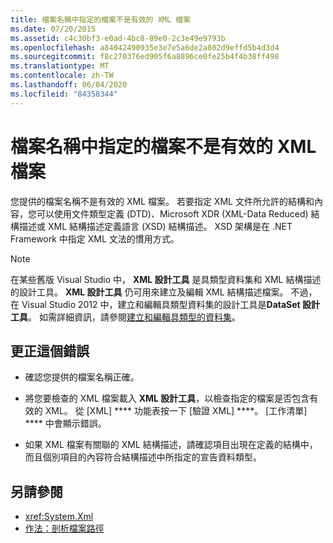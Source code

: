 ```yaml
---
title: 檔案名稱中指定的檔案不是有效的 XML 檔案
ms.date: 07/20/2015
ms.assetid: c4c30bf3-e0ad-4bc8-89e0-2c3e49e9793b
ms.openlocfilehash: a84042490935e3e7e5a6de2a802d9effd5b4d3d4
ms.sourcegitcommit: f8c270376ed905f6a8896ce0fe25b4f4b38ff498
ms.translationtype: MT
ms.contentlocale: zh-TW
ms.lasthandoff: 06/04/2020
ms.locfileid: "84358344"
---
```

# <a name="file-specified-in-filename-is-not-a-valid-xml-file"></a>檔案名稱中指定的檔案不是有效的 XML 檔案

您提供的檔案名稱不是有效的 XML 檔案。 若要指定 XML 文件所允許的結構和內容，您可以使用文件類型定義 (DTD)、Microsoft XDR (XML-Data Reduced) 結構描述或 XML 結構描述定義語言 (XSD) 結構描述。 XSD 架構是在 .NET Framework 中指定 XML 文法的慣用方式。

> [!NOTE]
> 在某些舊版 Visual Studio 中， **XML 設計工具** 是具類型資料集和 XML 結構描述的設計工具。 **XML 設計工具** 仍可用來建立及編輯 XML 結構描述檔案。 不過，在 Visual Studio 2012 中，建立和編輯具類型資料集的設計工具是**DataSet 設計工具**。 如需詳細資訊，請參閱[建立和編輯具類型的資料集](https://docs.microsoft.com/previous-versions/visualstudio/visual-studio-2013/314t4see(v=vs.120))。

## <a name="to-correct-this-error"></a>更正這個錯誤

- 確認您提供的檔案名稱正確。

- 將您要檢查的 XML 檔案載入 **XML 設計工具**，以檢查指定的檔案是否包含有效的 XML。 從 [XML] **** 功能表按一下 [驗證 XML] ****。 [工作清單] **** 中會顯示錯誤。

- 如果 XML 檔案有關聯的 XML 結構描述，請確認項目出現在定義的結構中，而且個別項目的內容符合結構描述中所指定的宣告資料類型。

## <a name="see-also"></a>另請參閱

- <xref:System.Xml>
- [作法：剖析檔案路徑](../developing-apps/programming/drives-directories-files/how-to-parse-file-paths.md)
